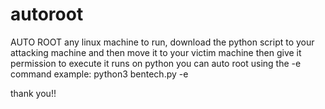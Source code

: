 # autoroot
AUTO ROOT any linux machine
to run, download the python script to your attacking machine and then move it to your victim machine
then give it permission to execute
it runs on python
you can auto root using the -e command example: python3 bentech.py -e 

thank you!!
